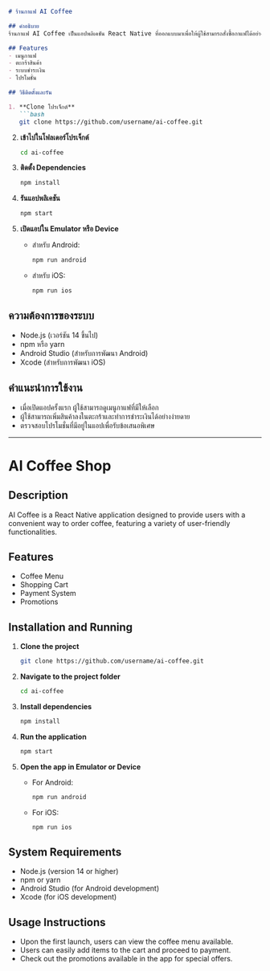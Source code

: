 ```markdown
# ร้านกาแฟ AI Coffee

## คำอธิบาย
ร้านกาแฟ AI Coffee เป็นแอปพลิเคชัน React Native ที่ออกแบบมาเพื่อให้ผู้ใช้สามารถสั่งซื้อกาแฟได้อย่างสะดวกสบาย โดยมีฟีเจอร์ที่หลากหลายและใช้งานง่าย

## Features
- เมนูกาแฟ
- ตะกร้าสินค้า
- ระบบชำระเงิน
- โปรโมชั่น

## วิธีติดตั้งและรัน

1. **Clone โปรเจ็กต์**
   ```bash
   git clone https://github.com/username/ai-coffee.git
   ```

2. **เข้าไปในโฟลเดอร์โปรเจ็กต์**
   ```bash
   cd ai-coffee
   ```

3. **ติดตั้ง Dependencies**
   ```bash
   npm install
   ```

4. **รันแอปพลิเคชัน**
   ```bash
   npm start
   ```

5. **เปิดแอปใน Emulator หรือ Device**
   - สำหรับ Android:
     ```bash
     npm run android
     ```
   - สำหรับ iOS:
     ```bash
     npm run ios
     ```

## ความต้องการของระบบ
- Node.js (เวอร์ชัน 14 ขึ้นไป)
- npm หรือ yarn
- Android Studio (สำหรับการพัฒนา Android)
- Xcode (สำหรับการพัฒนา iOS)

## คำแนะนำการใช้งาน
- เมื่อเปิดแอปครั้งแรก ผู้ใช้สามารถดูเมนูกาแฟที่มีให้เลือก
- ผู้ใช้สามารถเพิ่มสินค้าลงในตะกร้าและทำการชำระเงินได้อย่างง่ายดาย
- ตรวจสอบโปรโมชั่นที่มีอยู่ในแอปเพื่อรับข้อเสนอพิเศษ

---

# AI Coffee Shop

## Description
AI Coffee is a React Native application designed to provide users with a convenient way to order coffee, featuring a variety of user-friendly functionalities.

## Features
- Coffee Menu
- Shopping Cart
- Payment System
- Promotions

## Installation and Running

1. **Clone the project**
   ```bash
   git clone https://github.com/username/ai-coffee.git
   ```

2. **Navigate to the project folder**
   ```bash
   cd ai-coffee
   ```

3. **Install dependencies**
   ```bash
   npm install
   ```

4. **Run the application**
   ```bash
   npm start
   ```

5. **Open the app in Emulator or Device**
   - For Android:
     ```bash
     npm run android
     ```
   - For iOS:
     ```bash
     npm run ios
     ```

## System Requirements
- Node.js (version 14 or higher)
- npm or yarn
- Android Studio (for Android development)
- Xcode (for iOS development)

## Usage Instructions
- Upon the first launch, users can view the coffee menu available.
- Users can easily add items to the cart and proceed to payment.
- Check out the promotions available in the app for special offers.
```